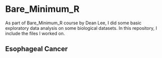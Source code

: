 # Bare_Minimum_R
As part of Bare_Minimum_R course by Dean Lee, I did some basic exploratory data analysis on some biological datasets. In this repository, I include the files I worked on. 

## Esophageal Cancer

